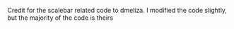 


Credit for the scalebar related code to dmeliza. I modified the code slightly, but the majority of the code is theirs
